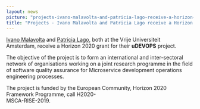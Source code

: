 ```yaml
---
layout: news
picture: "projects-ivano-malavolta-and-patricia-lago-receive-a-horizon-2020-grant-for-their-udevops-project.png"
title: "Projects - Ivano Malavolta and Patricia Lago receive a Horizon 2020 grant for their uDEVOPS project "
---
```


<p><a href="http://www.ivanomalavolta.com">Ivano Malavolta</a> and <a href="https://www.cs.vu.nl/~patricia/Patricia_Lago/Home.html">Patricia Lago</a>, both at the Vrije Universiteit Amsterdam,&nbsp;receive a Horizon 2020 grant for their <strong>uDEVOPS</strong> project.&nbsp;</p>

<p>The objective of the project is to form an international and inter-sectoral network of organisations working on a joint research programme in the field of software quality assurance for Microservice development operations engineering processes.&nbsp;</p>

<p>The project is funded by the&nbsp;European Community, Horizon 2020 Framework Programme, call H2020-<br />
MSCA-RISE-2019.</p>

<div id="gtx-trans" style="position: absolute; left: 202px; top: -6px;">
<div class="gtx-trans-icon">&nbsp;</div>
</div>

		